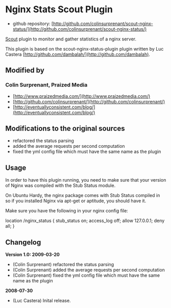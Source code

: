 # Nginx Stats Scout Plugin

* github repository: [http://github.com/colinsurprenant/scout-nginx-status/](http://github.com/colinsurprenant/scout-nginx-status/)

[Scout](http://scoutapp.com/) plugin to monitor and gather statistics of a nginx server.

This plugin is based on the scout-nginx-status-plugin plugin written by Luc Castera [http://github.com/dambalah/](http://github.com/dambalah).

## Modified by

### Colin Surprenant, Praized Media

* [http://www.praizedmedia.com/](http://www.praizedmedia.com/)
* [http://github.com/colinsurprenant/](http://github.com/colinsurprenant/) 
* [http://eventuallyconsistent.com/blog/](http://eventuallyconsistent.com/blog/)

## Modifications to the original sources

* refactored the status parsing
* added the average requests per second computation
* fixed the yml config file which must have the same name as the plugin

## Usage

In order to have this plugin running, you need to make sure that your 
version of Nginx was compiled with the Stub Status module.

On Ubuntu Hardy, the nginx package comes with Stub Status compiled in so 
if you installed Nginx via apt-get or aptitude, you should have it.

Make sure you have the following in your nginx config file:

location /nginx_status {
	stub_status on;
	access_log   off;
	allow 127.0.0.1;
	deny all;
}

## Changelog

**Version 1.0: 2009-03-20**

* (Colin Surprenant) refactored the status parsing
* (Colin Surprenant) added the average requests per second computation
* (Colin Surprenant) fixed the yml config file which must have the same name as the plugin

**2008-07-30**

* (Luc Castera) Inital release.

